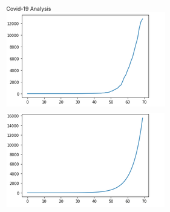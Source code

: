 Covid-19 Analysis
![GitHub Logo](/media/corona_data_curve.png)

![GitHub Logo](/media/corona_approx_curve.png)


